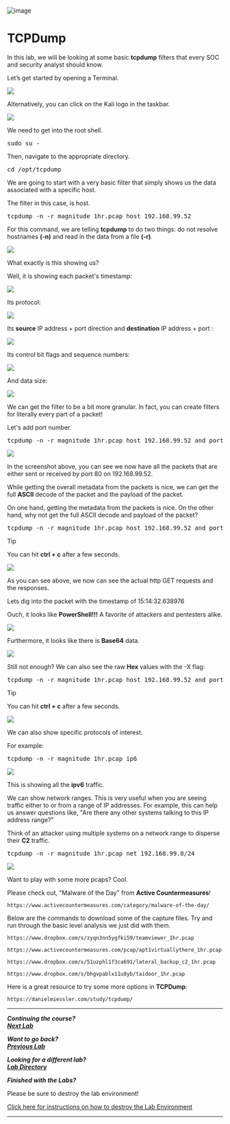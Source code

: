![image](https://github.com/user-attachments/assets/068fae26-6e8f-402f-ad69-63a4e6a1f59e)

# TCPDump

In this lab, we will be looking at some basic **tcpdump** filters that every SOC and security analyst should know.

Let’s get started by opening a Terminal.

![](attachments/OpeningKaliInstance.png)

Alternatively, you can click on the Kali logo in the taskbar.

![](attachments/TaskbarKaliIcon.png)

We need to get into the root shell. 

<pre>sudo su -</pre>

Then, navigate to the appropriate directory. 

<pre>cd /opt/tcpdump</pre>

We are going to start with a very basic filter that simply shows us the data associated with a specific host.

The filter in this case, is host.

<pre>tcpdump -n -r magnitude_1hr.pcap host 192.168.99.52</pre>

For this command, we are telling **tcpdump** to do two things: do not resolve hostnames **(-n)** and read in the data from a file **(-r)**.

![](attachments/tcpdump_pcaphost.png)

What exactly is this showing us?

Well, it is showing each packet's timestamp:

![](attachments/tcpdump_timestamp.png)

Its protocol:

![](attachments/tcpdump_protocol.png)

Its **source** IP address + port direction and **destination** IP address + port :

![](attachments/tcpdump_addressport.png)

Its control bit flags and sequence numbers:

![](attachments/tcpdump_flagssequence.png)

And data size:

![](attachments/Clipboard_2020-12-09-18-18-51.png)

We can get the filter to be a bit more granular.  In fact, you can create filters for literally every part of a packet!

Let's add port number.

<pre>tcpdump -n -r magnitude_1hr.pcap host 192.168.99.52 and port 80</pre>

![](attachments/tcpdump_port80.png)

In the screenshot above, you can see we now have all the packets that are either sent or received by port 80 on 192.168.99.52.

While getting the overall metadata from the packets is nice, we can get the full **ASCII** decode of the packet and the payload of the packet.

On one hand, getting the metadata from the packets is nice.  On the other hand, why not get the full ASCII decode and payload of the packet?

<pre>tcpdump -n -r magnitude_1hr.pcap host 192.168.99.52 and port 80 -A</pre>

>[!TIP]
>You can hit **ctrl + c** after a few seconds.

![](attachments/tcpdump_-a.png)

As you can see above, we now can see the actual http GET requests and the responses.  

Lets dig into the packet with the timestamp of 15:14:32.638976

Ouch, it looks like **PowerShell!!!**  A favorite of attackers and pentesters alike.  

![](attachments/tcpdump_powershell.png)

Furthermore, it looks like there is **Base64** data.

![](attachments/tcpdump_base64.png)

Still not enough?  We can also see the raw **Hex** values with the -X flag:

<pre>tcpdump -n -r magnitude_1hr.pcap host 192.168.99.52 and port 80 -AX</pre>

>[!TIP]
>You can hit **ctrl + c** after a few seconds.

![](attachments/tcpdump_hex.png)

We can also show specific protocols of interest.

For example:

<pre>tcpdump -n -r magnitude_1hr.pcap ip6</pre>

![](attachments/tcpdump_ip6.png)

This is showing all the **ipv6** traffic.

We can show network ranges.  This is very useful when you are seeing traffic either to or from a range of IP addresses.  For example, this can help us answer questions like, "Are there any other systems talking to this IP address range?" 

Think of an attacker using multiple systems on a network range to disperse their **C2** traffic.

<pre>tcpdump -n -r magnitude_1hr.pcap net 192.168.99.0/24</pre>

![](attachments/tcpdump_netrange.png)

Want to play with some more pcaps?  Cool.

Please check out, "Malware of the Day" from **Active Countermeasures**!

`https://www.activecountermeasures.com/category/malware-of-the-day/`

Below are the commands to download some of the capture files.  Try and run through the basic level analysis we just did with them.

`https://www.dropbox.com/s/zyqn3nn5ygfki59/teamviewer_1hr.pcap`

`https://www.activecountermeasures.com/pcap/apt1virtuallythere_1hr.pcap`

`https://www.dropbox.com/s/51uzphl1f3ca691/lateral_backup_c2_1hr.pcap`

`https://www.dropbox.com/s/bhgvpablx11u8yb/taidoor_1hr.pcap`

Here is a great resource to try some more options in **TCPDump**:

`https://danielmiessler.com/study/tcpdump/`

***                                                                 

<b><i>Continuing the course? </br>[Next Lab](/IntroClassFiles/Tools/IntroClass/WebLogReview/WebLogReview.md)</i></b>

<b><i>Want to go back? </br>[Previous Lab](/IntroClassFiles/Tools/IntroClass/Memory/MemoryAnalysis(Volatility).md)</i></b>

<b><i>Looking for a different lab? </br>[Lab Directory](/IntroClassFiles/navigation.md)</i></b>

***Finished with the Labs?***

Please be sure to destroy the lab environment!

[Click here for instructions on how to destroy the Lab Environment](/IntroClassFiles/Tools/IntroClass/LabDestruction/labdestruction.md)

---






















